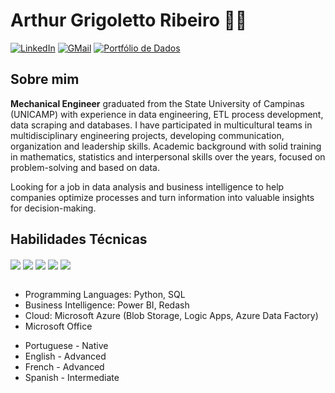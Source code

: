 # Arthur Grigoletto Ribeiro 👋🏼

[![LinkedIn](https://img.shields.io/badge/LinkedIn-0077B5?style=for-the-badge&logo=linkedin&logoColor=white)](https://www.linkedin.com/in/arthurgrigolettoribeiro/) [![GMail](https://img.shields.io/badge/Gmail-D14836?style=for-the-badge&logo=gmail&logoColor=white)](mailto:arthurgrigoletto@gmail.com) [![Portfólio de Dados](https://img.shields.io/badge/Portfólio%20de%20Dados-222222?style=for-the-badge&logo=GitHub%20Pages&logoColor=white)](https://github.com/arthurgrigolettoribeiro)

## Sobre mim
  
**Mechanical Engineer** graduated from the State University of Campinas (UNICAMP) with experience in data engineering, ETL process development, data scraping and databases. I have participated in multicultural teams in multidisciplinary engineering projects, developing communication, organization and leadership skills. Academic background with solid training in mathematics, statistics and interpersonal skills over the years, focused on problem-solving and based on data.

Looking for a job in data analysis and business intelligence to help companies optimize processes and turn information into valuable insights for decision-making.

## Habilidades Técnicas
<!-- Ferramentas -->
<div style="display: inline_block">
  <img align="center" src="https://img.shields.io/badge/Python-FFD43B?style=for-the-badge&logo=python&logoColor=blue" />
  <img align="center" src="https://img.shields.io/badge/PostgreSQL-316192?style=for-the-badge&logo=postgresql&logoColor=white" />
  <img align="center" src="https://img.shields.io/badge/Jupyter-F37626.svg?&style=for-the-badge&logo=Jupyter&logoColor=white" />
  <img align="center" src="https://img.shields.io/badge/Pandas-2C2D72?style=for-the-badge&logo=pandas&logoColor=white" />
  <img align="center" src="https://img.shields.io/badge/microsoft%20azure-0089D6?style=for-the-badge&logo=microsoft-azure&logoColor=white" />


</div>

<br/>

<!-- Skills -->
- Programming Languages: Python, SQL
- Business Intelligence: Power BI, Redash
- Cloud: Microsoft Azure (Blob Storage, Logic Apps, Azure Data Factory)
- Microsoft Office


<!-- Languages -->
- Portuguese - Native
- English - Advanced
- French - Advanced
- Spanish - Intermediate
